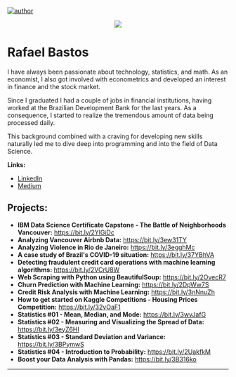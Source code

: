 [![author](https://img.shields.io/badge/author-rrbastos-orange)](https://www.linkedin.com/in/rrbastos/) 

<p align="center">
  <img src="img/github_cover.png" >
</p>

# Rafael Bastos
I have always been passionate about technology, statistics, and math. As an economist, I also got involved with econometrics and developed an interest in finance and the stock market.

Since I graduated I had a couple of jobs in financial institutions, having worked at the Brazilian Development Bank for the last years. As a consequence, I started to realize the tremendous amount of data being processed daily.

This background combined with a craving for developing new skills naturally led me to dive deep into programming and into the field of Data Science.


**Links:**
* [LinkedIn](https://www.linkedin.com/in/rrbastos/)
* [Medium](https://rafa-bastos.medium.com/)


## Projects:
* **IBM Data Science Certificate Capstone - The Battle of Neighborhoods Vancouver:** https://bit.ly/2YlGiDc
* **Analyzing Vancouver Airbnb Data:** https://bit.ly/3ew31TY
* **Analyzing Violence in Rio de Janeiro:** https://bit.ly/3egghMc
* **A case study of Brazil's COVID-19 situation:** https://bit.ly/37YBhVA
* **Detecting fraudulent credit card operations with machine learning algorithms:** https://bit.ly/2VCrU8W
* **Web Scraping with Python using BeautifulSoup:** https://bit.ly/2OvecR7
* **Churn Prediction with Machine Learning:** https://bit.ly/2DpWw7S
* **Credit Risk Analysis with Machine Learning:** https://bit.ly/3nNnuZh
* **How to get started on Kaggle Competitions - Housing Prices Competition:** https://bit.ly/32vOaF1
* **Statistics #01 - Mean, Median, and Mode:** https://bit.ly/3wvJafG
* **Statistics #02 - Measuring and Visualizing the Spread of Data:** https://bit.ly/3eyZ6HI
* **Statistics #03 - Standard Deviation and Variance:** https://bit.ly/3BPymwS
* **Statistics #04 - Introduction to Probability:** https://bit.ly/2UakfkM
* **Boost your Data Analysis with Pandas:** https://bit.ly/3B316ko
---





